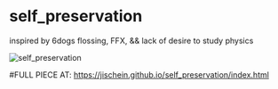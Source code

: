 # self_preservation
inspired by 6dogs flossing, FFX, &amp;&amp; lack of desire to study physics

![self_preservation](http://i.imgur.com/wii1JvF.jpg)


#FULL PIECE AT:
https://jischein.github.io/self_preservation/index.html
